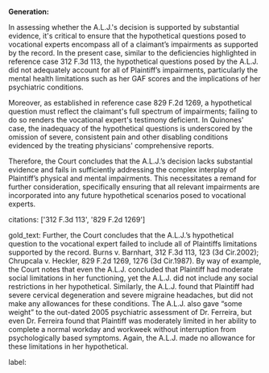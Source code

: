 **Generation:**

In assessing whether the A.L.J.'s decision is supported by substantial evidence, it's critical to ensure that the hypothetical questions posed to vocational experts encompass all of a claimant’s impairments as supported by the record. In the present case, similar to the deficiencies highlighted in reference case 312 F.3d 113, the hypothetical questions posed by the A.L.J. did not adequately account for all of Plaintiff’s impairments, particularly the mental health limitations such as her GAF scores and the implications of her psychiatric conditions.

Moreover, as established in reference case 829 F.2d 1269, a hypothetical question must reflect the claimant's full spectrum of impairments; failing to do so renders the vocational expert's testimony deficient. In Quinones' case, the inadequacy of the hypothetical questions is underscored by the omission of severe, consistent pain and other disabling conditions evidenced by the treating physicians' comprehensive reports.

Therefore, the Court concludes that the A.L.J.’s decision lacks substantial evidence and fails in sufficiently addressing the complex interplay of Plaintiff’s physical and mental impairments. This necessitates a remand for further consideration, specifically ensuring that all relevant impairments are incorporated into any future hypothetical scenarios posed to vocational experts.

citations: ['312 F.3d 113', '829 F.2d 1269']

gold_text: Further, the Court concludes that the A.L.J.’s hypothetical question to the vocational expert failed to include all of Plaintiffs limitations supported by the record. Burns v. Barnhart, 312 F.3d 113, 123 (3d Cir.2002); Chrupcala v. Heckler, 829 F.2d 1269, 1276 (3d Cir.1987). By way of example, the Court notes that even the A.L.J. concluded that Plaintiff had moderate social limitations in her functioning, yet the A.L.J. did not include any social restrictions in her hypothetical. Similarly, the A.L.J. found that Plaintiff had severe cervical degeneration and severe migraine headaches, but did not make any allowances for these conditions. The A.L.J. also gave “some weight” to the out-dated 2005 psychiatric assessment of Dr. Ferreira, but even Dr. Ferreira found that Plaintiff was moderately limited in her ability to complete a normal workday and workweek without interruption from psychologically based symptoms. Again, the A.L.J. made no allowance for these limitations in her hypothetical.

label: 